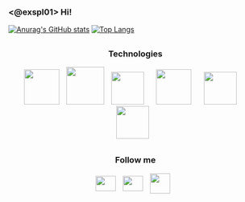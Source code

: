 ### <@exspl01> Hi!

[![Anurag's GitHub stats](https://github-readme-stats.vercel.app/api?username=ex007r&show_icons=true&theme=gotham&bg_color=0d1117&border_color=0d1117&text_color=e6e6e6&icon_color=47d4b9&hide_title=true)](https://github.com/ex007r)
[![Top Langs](https://github-readme-stats.vercel.app/api/top-langs/?username=ex007r&theme=gotham&bg_color=130,0d1117,47d4b9&border_color=0d1117&text_color=e6e6e6&icon_color=47d4b9&hide_title=true&hide=Cython,Html,Css,Fortran,TeX,PowerShell)](https://github.com/ex007r)

##

 <div align=center>
 <h3>Technologies</h3>
 <img height="70em" src="https://cdn.jsdelivr.net/gh/devicons/devicon/icons/python/python-original-wordmark.svg" />⠀
 <img height="75em" src="https://cdn.jsdelivr.net/gh/devicons/devicon/icons/java/java-original-wordmark.svg" />⠀
 <img height="65em" src="https://cdn.jsdelivr.net/gh/devicons/devicon/icons/csharp/csharp-original.svg" />⠀⠀
 <img height="70em" src="https://cdn.jsdelivr.net/gh/devicons/devicon/icons/postgresql/postgresql-original-wordmark.svg" />⠀⠀
 <img height="65em" src="https://cdn.jsdelivr.net/gh/devicons/devicon/icons/html5/html5-original.svg" />⠀⠀
 <img height="65em" src="https://cdn.jsdelivr.net/gh/devicons/devicon/icons/css3/css3-original.svg" />⠀
 </div>

##

<div align=center>
<h3>Follow me</h3>
<p>
<a href="seu link" target="blank"><img align="center" src="https://cdn.jsdelivr.net/gh/devicons/devicon/icons/twitter/twitter-original.svg" alt="" height="30" width="40"/></a>⠀
<a href="seu link" target="blank"><img align="center" src="https://cdn.jsdelivr.net/gh/devicons/devicon/icons/linkedin/linkedin-original.svg" alt="" height="30" width="40" /></a>⠀
<a href="seu link" target="blank"><img align="center" src="https://img.icons8.com/fluency/48/000000/instagram-new.png" alt="" height="40" width="40" /></a>⠀
</p>
</div>
